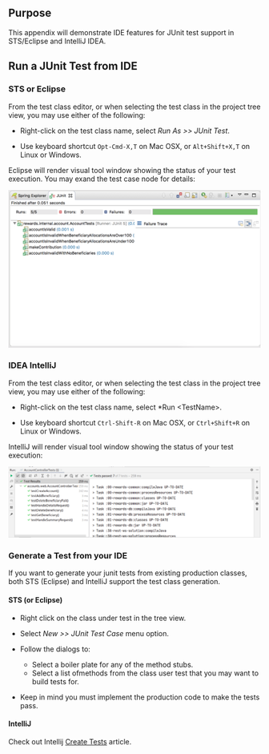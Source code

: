 ## Purpose

This appendix will demonstrate IDE features for JUnit test support
in STS/Eclipse and IntelliJ IDEA.

## Run a JUnit Test from IDE

### STS or Eclipse

From the test class editor, or when selecting the test class in the
project tree view, you may use either of the following:

- Right-click on the test class name, select _Run As >> JUnit Test_.

- Use keyboard shortcut `Opt-Cmd-X,T` on Mac OSX, or
  `Alt+Shift+X,T` on Linux or Windows.

Eclipse will render visual tool window showing the status of your
test execution.
You may exand the test case node for details:

![JUnit Test Run Results](https://raw.githubusercontent.com/spring-academy/spring-academy-assets/main/courses/course-spring-professional/eclipse-junit-test-results.png)

### IDEA IntelliJ

From the test class editor, or when selecting the test class in the
project tree view, you may use either of the following:

- Right-click on the test class name, select \*Run &lt;TestName&gt;.

- Use keyboard shortcut `Ctrl-Shift-R` on Mac OSX, or
  `Ctrl+Shift+R` on Linux or Windows.

IntelliJ will render visual tool window showing the status of your
test execution:

![JUnit Test Run Results](https://raw.githubusercontent.com/spring-academy/spring-academy-assets/main/courses/course-spring-professional/idea-junit-test-results.png)

### Generate a Test from your IDE

If you want to generate your junit tests from existing production
classes,
both STS (Eclipse) and IntelliJ support the test class generation.

#### STS (or Eclipse)

- Right click on the class under test in the tree view.

- Select _New >> JUnit Test Case_ menu option.

- Follow the dialogs to:

  - Select a boiler plate for any of the method stubs.
  - Select a list ofmethods from the class user test
    that you may want to build tests for.

- Keep in mind you must implement the production code to make the
  tests pass.

#### IntelliJ

Check out Intellij
[Create Tests](https://www.jetbrains.com/help/idea/create-tests.html)
article.
